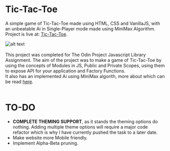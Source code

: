 # Tic-Tac-Toe
A simple game of Tic-Tac-Toe made using HTML, CSS and VanillaJS, with an unbeatable Ai in Single-Player mode made using MiniMax Algorithm.
Project is live at: [Tic-Tac-Toe](https://pret3nti0u5.github.io/Tic-Tac-Toe/). 

![alt text](https://media.giphy.com/media/kgOS5AkxKD3GmEDjgZ/giphy.gif)
<br></br>
This project was completed for The Odin Project Javascript Library Assignment.
The aim of the project was to make a game of Tic-Tac-Toe by using the concepts of Modules in JS, Public and Private Scopes, using them to expose API for your application and Factory Functions.  
It also has an implemented Ai using MiniMax algorith, more about which can be read [here](https://www.geeksforgeeks.org/minimax-algorithm-in-game-theory-set-1-introduction/?ref=lbp).
<br></br>

# TO-DO
<ul>  
  <li><strong>COMPLETE THEMING SUPPORT</strong>, as it stands the theming options do nothing. Adding multiple theme options will require a major code refactor which is why I have currently pushed the task to a later date.</li>
  <li>Make website more Mobile friendly.</li>
  <li>Implement Alpha-Beta pruning.</li>
</ul>

